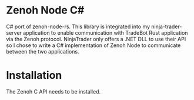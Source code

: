 # Zenoh Node C#
C# port of zenoh-node-rs. This library is integrated into my ninja-trader-server application to enable communication with TradeBot Rust application via the Zenoh protocol. NinjaTrader only offers a .NET DLL to use their API so I chose to write a C# implementation of Zenoh Node to communicate between the two applications.

# Installation
The Zenoh C API needs to be installed.
